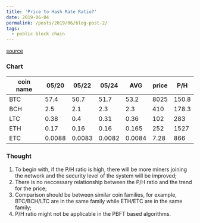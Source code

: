 ```yaml
---
title: 'Price to Hash Rate Ratio?' 
date: 2019-06-04
permalink: /posts/2019/06/blog-post-2/
tags:
  - public block chain 
---
```


[source](https://www.coinwarz.com/network-hashrate-charts/litecoin-network-hashrate-chart)

### Chart

| coin name   | 05/20  | 05/22  | 05/24  | AVG    | price | P/H   | 
|-------------|--------|--------|--------|--------|-------|-------|
|  BTC        | 57.4   | 50.7   | 51.7   | 53.2   | 8025  | 150.8 |
|  BCH        | 2.5    | 2.1    | 2.3    | 2.3    | 410   | 178.3 |
|  LTC        | 0.38   | 0.4    | 0.31   | 0.36   | 102   | 283   |
|  ETH        | 0.17   | 0.16   | 0.16   | 0.165  | 252   | 1527  |
|  ETC        | 0.0088 | 0.0083 | 0.0082 | 0.0084 | 7.28  | 866   |

### Thought

1. To begin with, if the P/H ratio is high, there will be more miners joining the network and the security level of the system will be improved;
2. There is no neccessary relationship between the P/H ratio and the trend for the price;
3. Comparison should be between similar coin families, for example, BTC/BCH/LTC are in the same family while ETH/ETC are in the same family;
4. P/H ratio might not be applicable in the PBFT based algorithms. 
